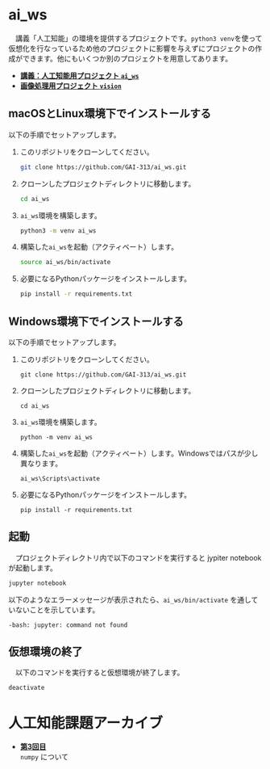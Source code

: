 # ai_ws
　講義「人工知能」の環境を提供するプロジェクトです。`python3 venv`を使って仮想化を行なっているため他のプロジェクトに影響を与えずにプロジェクトの作成ができます。他にもいくつか別のプロジェクトを用意してあります。

- **[講義：人工知能用プロジェクト `ai_ws`](projects/ai_ws)**
- **[画像処理用プロジェクト `vision`](projects/vision)**

## macOSとLinux環境下でインストールする
以下の手順でセットアップします。

1. このリポジトリをクローンしてください。
   ```bash
   git clone https://github.com/GAI-313/ai_ws.git
   ```

2. クローンしたプロジェクトディレクトリに移動します。
   ```bash
   cd ai_ws
   ```

3. `ai_ws`環境を構築します。
   ```bash
   python3 -m venv ai_ws
   ```

4. 構築した`ai_ws`を起動（アクティベート）します。
   ```bash
   source ai_ws/bin/activate
   ```

5. 必要になるPythonパッケージをインストールします。
   ```bash
   pip install -r requirements.txt
   ```


## Windows環境下でインストールする
以下の手順でセットアップします。

1. このリポジトリをクローンしてください。
   ```
   git clone https://github.com/GAI-313/ai_ws.git
   ```

2. クローンしたプロジェクトディレクトリに移動します。
   ```
   cd ai_ws
   ```

3. `ai_ws`環境を構築します。
   ```
   python -m venv ai_ws
   ```

4. 構築した`ai_ws`を起動（アクティベート）します。Windowsではパスが少し異なります。
   ```
   ai_ws\Scripts\activate
   ```

5. 必要になるPythonパッケージをインストールします。
   ```
   pip install -r requirements.txt
   ```

## 起動
　プロジェクトディレクトリ内で以下のコマンドを実行すると jypiter notebook が起動します。
```bash
jupyter notebook
```

以下のようなエラーメッセージが表示されたら、`ai_ws/bin/activate` を通していないことを示しています。 
```
-bash: jupyter: command not found
```

## 仮想環境の終了
　以下のコマンドを実行すると仮想環境が終了します。
```bash
deactivate
```

# 人工知能課題アーカイブ

- **[第3回目](projects/ai_ws/3)** <br>
    `numpy` について
